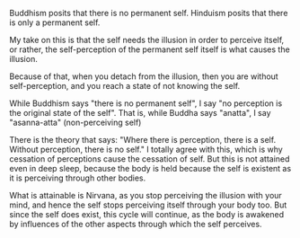 Buddhism posits that there is no permanent self. Hinduism posits that there is only a permanent self.

My take on this is that the self needs the illusion in order to perceive itself, or rather, the self-perception of the permanent self itself is what causes the illusion.

Because of that, when you detach from the illusion, then you are without self-perception, and you reach a state of not knowing the self.

While Buddhism says "there is no permanent self", I say "no perception is the original state of the self". That is, while Buddha says "anatta", I say "asanna-atta" (non-perceiving self)

There is the theory that says: "Where there is perception, there is a self. Without perception, there is no self." I totally agree with this, which is why cessation of perceptions cause the cessation of self. But this is not attained even in deep sleep, because the body is held because the self is existent as it is perceiving through other bodies.

What is attainable is Nirvana, as you stop perceiving the illusion with your mind, and hence the self stops perceiving itself through your body too. But since the self does exist, this cycle will continue, as the body is awakened by influences of the other aspects through which the self perceives.